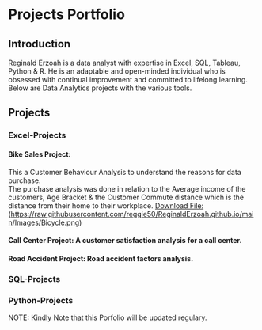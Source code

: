 # Projects Portfolio

## Introduction
Reginald Erzoah is a data analyst with expertise in Excel, SQL, Tableau, Python & R.
He is an adaptable and open-minded individual who is obsessed with continual improvement and committed to lifelong learning.
Below are Data Analytics projects with the various tools.

## Projects
### Excel-Projects
#### Bike Sales Project: 
This a Customer Behaviour Analysis to understand the reasons for data purchase.					
The purchase analysis was done in relation to the Average income of the customers, Age Bracket & the Customer Commute distance which is the distance from their home to their workplace.
[Download File:](https://github.com/reggie50/ReginaldErzoah.github.io/blob/main/Bike%20Sales%20Excel%20Project.xlsx)
(https://raw.githubusercontent.com/reggie50/ReginaldErzoah.github.io/main/Images/Bicycle.png)


#### Call Center Project: A customer satisfaction analysis for a call center.

#### Road Accident Project: Road accident factors analysis.



### SQL-Projects

### Python-Projects

NOTE: Kindly Note that this Porfolio will be updated regulary.
